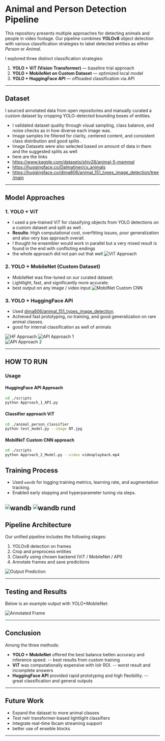 # Animal and Person Detection Pipeline

This repository presents multiple approaches for detecting animals and people in video footage. Our pipeline combines **YOLOv8** object detection with various classification strategies to label detected entities as either *Person* or *Animal*.

I explored three distinct classification strategies:

1. **YOLO + ViT (Vision Transformer)** — baseline trial approach
2. **YOLO + MobileNet on Custom Dataset** — optimized local model  
3. **YOLO + HuggingFace API** — offloaded classification via API
---

##  Dataset

I sourced annotated data from open repositories and manually curated a custom dataset by cropping YOLO-detected bounding boxes of entities.

- I validated dataset quality through visual sampling, class balance, and noise checks as in how diverse each image was.
- Image samples Ire filtered for clarity, centered content, and consistent class distribution and good splits .
- Image Datasets were also selected based on amount of data in them and the suggested splits as well 
- here are the links 
- https://www.kaggle.com/datasets/shiv28/animal-5-mammal
- https://huggingface.co/Dalmatiner/cv_animals
- https://huggingface.co/dima806/animal_151_types_image_detection/tree/main

---

## Model Approaches

### 1. **YOLO + ViT**
- I used a pre-trained ViT for classifying objects from YOLO detections on a custom dataset and split as well .
- **Results**: High computational cost, overfitting issues, poor generalization and also very bas approach overall.
- I thought he ensembler would work in parallel but a very mixed result is found in the end with conflicting endings 
- the whole approach did not pan out that well
![ViT Approach](Readme_material/Maharshi-ViT_approach.jpg)

### 2. **YOLO + MobileNet (Custom Dataset)**
- MobileNet was fine-tuned on our curated dataset.
- LightIight, fast, and significantly more accurate.
- best output on any image / video input 
![MobilNet Custom CNN](Readme_material/Maharshi-CNN.jpg)

### 3. **YOLO + HuggingFace API**
- Used [dima806/animal_151_types_image_detection](https://huggingface.co/dima806/animal_151_types_image_detection/tree/main).
- Achieved fast prototyping, no training, and good generalization on rare animal classes.
- good for internal classification as well of animals 

![HF Approach](Readme_material/Maharshi-HF.jpg)
![API Approach 1](Readme_material/api_approach_1.png)  
![API Approach 2](Readme_material/api_approach_2.png)

---
## HOW TO RUN 
### Usage

#### HuggingFace API Approach

```bash
cd ./scripts
python Approach_1_API.py
```
#### Classifier approach ViT

```bash
cd ./animal_person_classifier
python test_model.py --image NT.jpg
```
#### MobilNeT Custom CNN approach

```bash
cd ./scripts
python Approach_2_Model.py --video videoplayback.mp4
```
## Training Process

- Used `wandb` for logging training metrics, learning rate, and augmentation tracking.
- Enabled early stopping and hyperparameter tuning via sIeps.

![wandb](Readme_material/wandb.png)
![wandb rund](Readme_material/RUND.png)
---

## Pipeline Architecture

Our unified pipeline includes the following stages:
1. YOLOv8 detection on frames
2. Crop and preprocess entities
3. Classify using chosen backend (ViT / MobileNet / API)
4. Annotate frames and save predictions

![Output Prediction](Readme_material/output_prediction_visual.png)

---

## Testing and Results

Below is an example output with YOLO+MobileNet:

![Annotated Frame](Readme_material/videoplayback_sec0_annotated.jpg)  


---

## Conclusion

Among the three methods:
- **YOLO + MobileNet** offered the best balance betIen accuracy and inference speed. -- best results from custom training 
- **ViT** was computationally expensive with loIr ROI. -- worst result and incomplete answers 
- **HuggingFace API** provided rapid prototyping and high flexibility. -- great classification and general outputs 

---

##  Future Work
- Expand the dataset to more animal classes
- Test neIr transformer-based lightIight classifiers
- Integrate real-time Ibcam streaming support
- better use of enseble blocks 

---